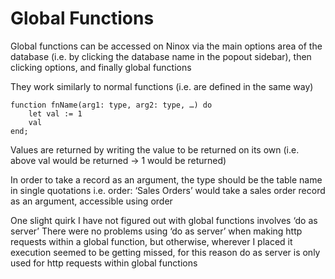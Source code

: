 # Global Functions

Global functions can be accessed on Ninox via the main options area of the database (i.e. by clicking the database name in the popout sidebar), then clicking options, and finally global functions

They work similarly to normal functions (i.e. are defined in the same way)

```
function fnName(arg1: type, arg2: type, …) do
    let val := 1
    val
end;
```

Values are returned by writing the value to be returned on its own (i.e. above val would be returned -> 1 would be returned)

In order to take a record as an argument, the type should be the table name in single quotations
i.e. order: ‘Sales Orders’ would take a sales order record as an argument, accessible using order

One slight quirk I have not figured out with global functions involves ‘do as server’
There were no problems using ‘do as server’ when making http requests within a global function, but otherwise, wherever I placed it execution seemed to be getting missed, for this reason do as server is only used for http requests within global functions
